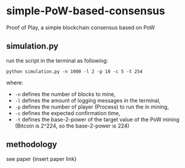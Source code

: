 # simple-PoW-based-consensus
Proof of Play, a simple blockchain consensus based on PoW

## simulation.py

run the script in the terminal as following:

```
python simulation.py -n 1000 -l 2 -p 10 -c 5 -t 254
```

where:
* ```-n``` defines the number of blocks to mine,
* ```-l``` defines the amount of logging messages in the terminal,
* ```-p``` defines the number of player (Process) to run the in mining,
* ```-c``` defines the expected confirmation time,
* ```-t``` defines the base-2-power of the target value of the PoW mining (Bitcoin is 2^224, so the base-2-power is 224)

## methodology

see paper {insert paper link}